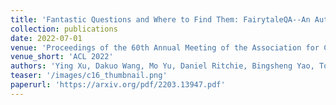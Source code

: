```yaml
---
title: 'Fantastic Questions and Where to Find Them: FairytaleQA--An Authentic Dataset for Narrative Comprehension'
collection: publications
date: 2022-07-01
venue: 'Proceedings of the 60th Annual Meeting of the Association for Computational Linguistics (ACL 2022)'
venue_short: 'ACL 2022'
authors: 'Ying Xu, Dakuo Wang, Mo Yu, Daniel Ritchie, Bingsheng Yao, Tongshuang Wu, Zheng Zhang, <b>Toby Jia-Jun Li</b>, Nora Bradford, Branda Sun, Tran Hoang, Yisi Sang, Yufang Hou, Xiaojuan Ma, Diyi Yang, Nanyun Peng, Zhou Yu, and Mark Warschauer'
teaser: '/images/c16_thumbnail.png'
paperurl: 'https://arxiv.org/pdf/2203.13947.pdf'
---
```

